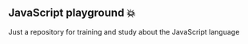 ## JavaScript playground :boom:

Just a repository for training and study about the JavaScript language
